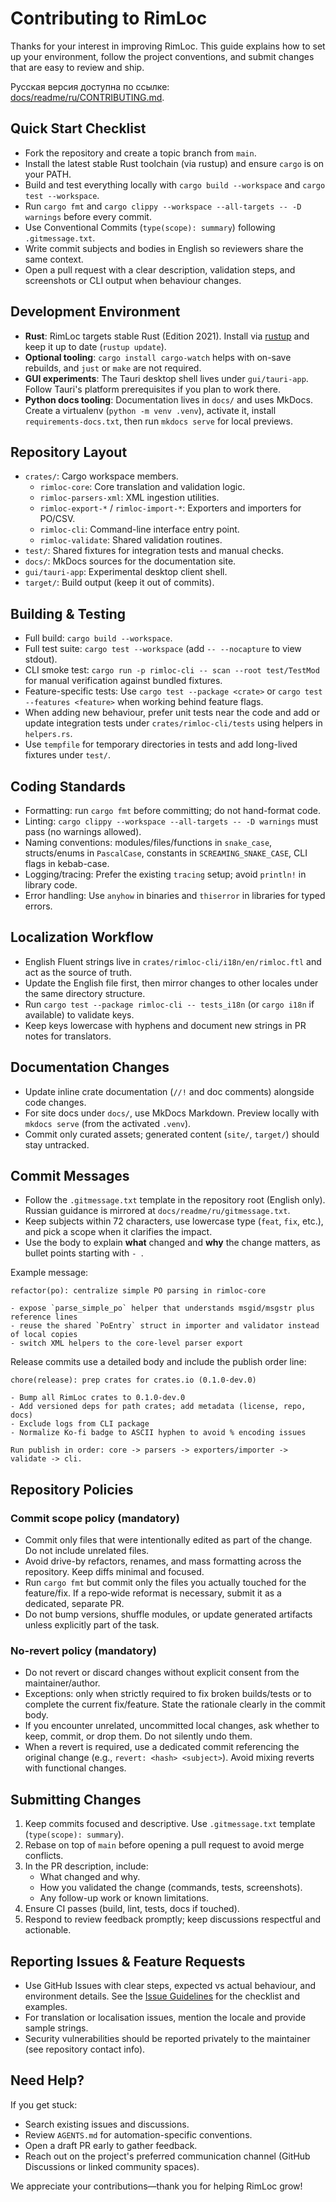 # Contributing to RimLoc

Thanks for your interest in improving RimLoc. This guide explains how to set up your environment, follow the project conventions, and submit changes that are easy to review and ship.

Русская версия доступна по ссылке: [docs/readme/ru/CONTRIBUTING.md](docs/readme/ru/CONTRIBUTING.md).

## Quick Start Checklist
- Fork the repository and create a topic branch from `main`.
- Install the latest stable Rust toolchain (via rustup) and ensure `cargo` is on your PATH.
- Build and test everything locally with `cargo build --workspace` and `cargo test --workspace`.
- Run `cargo fmt` and `cargo clippy --workspace --all-targets -- -D warnings` before every commit.
- Use Conventional Commits (`type(scope): summary`) following `.gitmessage.txt`.
- Write commit subjects and bodies in English so reviewers share the same context.
- Open a pull request with a clear description, validation steps, and screenshots or CLI output when behaviour changes.

## Development Environment
- **Rust**: RimLoc targets stable Rust (Edition 2021). Install via [rustup](https://rustup.rs/) and keep it up to date (`rustup update`).
- **Optional tooling**: `cargo install cargo-watch` helps with on-save rebuilds, and `just` or `make` are not required.
- **GUI experiments**: The Tauri desktop shell lives under `gui/tauri-app`. Follow Tauri's platform prerequisites if you plan to work there.
- **Python docs tooling**: Documentation lives in `docs/` and uses MkDocs. Create a virtualenv (`python -m venv .venv`), activate it, install `requirements-docs.txt`, then run `mkdocs serve` for local previews.

## Repository Layout
- `crates/`: Cargo workspace members.
  - `rimloc-core`: Core translation and validation logic.
  - `rimloc-parsers-xml`: XML ingestion utilities.
  - `rimloc-export-*` / `rimloc-import-*`: Exporters and importers for PO/CSV.
  - `rimloc-cli`: Command-line interface entry point.
  - `rimloc-validate`: Shared validation routines.
- `test/`: Shared fixtures for integration tests and manual checks.
- `docs/`: MkDocs sources for the documentation site.
- `gui/tauri-app`: Experimental desktop client shell.
- `target/`: Build output (keep it out of commits).

## Building & Testing
- Full build: `cargo build --workspace`.
- Full test suite: `cargo test --workspace` (add `-- --nocapture` to view stdout).
- CLI smoke test: `cargo run -p rimloc-cli -- scan --root test/TestMod` for manual verification against bundled fixtures.
- Feature-specific tests: Use `cargo test --package <crate>` or `cargo test --features <feature>` when working behind feature flags.
- When adding new behaviour, prefer unit tests near the code and add or update integration tests under `crates/rimloc-cli/tests` using helpers in `helpers.rs`.
- Use `tempfile` for temporary directories in tests and add long-lived fixtures under `test/`.

## Coding Standards
- Formatting: run `cargo fmt` before committing; do not hand-format code.
- Linting: `cargo clippy --workspace --all-targets -- -D warnings` must pass (no warnings allowed).
- Naming conventions: modules/files/functions in `snake_case`, structs/enums in `PascalCase`, constants in `SCREAMING_SNAKE_CASE`, CLI flags in kebab-case.
- Logging/tracing: Prefer the existing `tracing` setup; avoid `println!` in library code.
- Error handling: Use `anyhow` in binaries and `thiserror` in libraries for typed errors.

## Localization Workflow
- English Fluent strings live in `crates/rimloc-cli/i18n/en/rimloc.ftl` and act as the source of truth.
- Update the English file first, then mirror changes to other locales under the same directory structure.
- Run `cargo test --package rimloc-cli -- tests_i18n` (or `cargo i18n` if available) to validate keys.
- Keep keys lowercase with hyphens and document new strings in PR notes for translators.

## Documentation Changes
- Update inline crate documentation (`//!` and doc comments) alongside code changes.
- For site docs under `docs/`, use MkDocs Markdown. Preview locally with `mkdocs serve` (from the activated `.venv`).
- Commit only curated assets; generated content (`site/`, `target/`) should stay untracked.

## Commit Messages
- Follow the `.gitmessage.txt` template in the repository root (English only). Russian guidance is mirrored at `docs/readme/ru/gitmessage.txt`.
- Keep subjects within 72 characters, use lowercase type (`feat`, `fix`, etc.), and pick a scope when it clarifies the impact.
- Use the body to explain **what** changed and **why** the change matters, as bullet points starting with `- `.

Example message:

```
refactor(po): centralize simple PO parsing in rimloc-core

- expose `parse_simple_po` helper that understands msgid/msgstr plus reference lines
- reuse the shared `PoEntry` struct in importer and validator instead of local copies
- switch XML helpers to the core-level parser export
```

Release commits use a detailed body and include the publish order line:

```
chore(release): prep crates for crates.io (0.1.0-dev.0)

- Bump all RimLoc crates to 0.1.0-dev.0
- Add versioned deps for path crates; add metadata (license, repo, docs)
- Exclude logs from CLI package
- Normalize Ko-fi badge to ASCII hyphen to avoid % encoding issues

Run publish in order: core -> parsers -> exporters/importer -> validate -> cli.
```

## Repository Policies

### Commit scope policy (mandatory)
- Commit only files that were intentionally edited as part of the change. Do not include unrelated files.
- Avoid drive-by refactors, renames, and mass formatting across the repository. Keep diffs minimal and focused.
- Run `cargo fmt` but commit only the files you actually touched for the feature/fix. If a repo‑wide reformat is necessary, submit it as a dedicated, separate PR.
- Do not bump versions, shuffle modules, or update generated artifacts unless explicitly part of the task.

### No-revert policy (mandatory)
- Do not revert or discard changes without explicit consent from the maintainer/author.
- Exceptions: only when strictly required to fix broken builds/tests or to complete the current fix/feature. State the rationale clearly in the commit body.
- If you encounter unrelated, uncommitted local changes, ask whether to keep, commit, or drop them. Do not silently undo them.
- When a revert is required, use a dedicated commit referencing the original change (e.g., `revert: <hash> <subject>`). Avoid mixing reverts with functional changes.

## Submitting Changes
1. Keep commits focused and descriptive. Use `.gitmessage.txt` template (`type(scope): summary`).
2. Rebase on top of `main` before opening a pull request to avoid merge conflicts.
3. In the PR description, include:
   - What changed and why.
   - How you validated the change (commands, tests, screenshots).
   - Any follow-up work or known limitations.
4. Ensure CI passes (build, lint, tests, docs if touched).
5. Respond to review feedback promptly; keep discussions respectful and actionable.

## Reporting Issues & Feature Requests
- Use GitHub Issues with clear steps, expected vs actual behaviour, and environment details. See the [Issue Guidelines](docs/en/community/issues.md) for the checklist and examples.
- For translation or localisation issues, mention the locale and provide sample strings.
- Security vulnerabilities should be reported privately to the maintainer (see repository contact info).

## Need Help?
If you get stuck:
- Search existing issues and discussions.
- Review `AGENTS.md` for automation-specific conventions.
- Open a draft PR early to gather feedback.
- Reach out on the project's preferred communication channel (GitHub Discussions or linked community spaces).

We appreciate your contributions—thank you for helping RimLoc grow!
